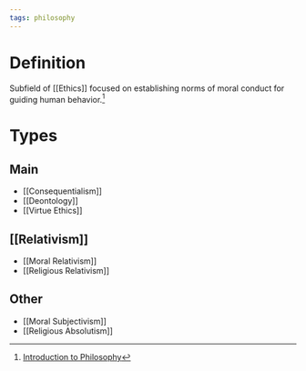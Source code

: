 ```yaml
---
tags: philosophy
---
```


# Definition

Subfield of [[Ethics]] focused on establishing norms of moral conduct for guiding human behavior.[^1]

# Types
## Main
- [[Consequentialism]]
- [[Deontology]]
- [[Virtue Ethics]]

## [[Relativism]]
- [[Moral Relativism]]
- [[Religious Relativism]]

## Other
- [[Moral Subjectivism]]
- [[Religious Absolutism]]

[^1]: [Introduction to Philosophy](zotero://open-pdf/library/items/M84L5RRJ?page=280)